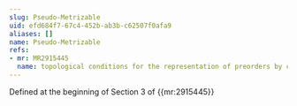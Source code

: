 ```yaml
---
slug: Pseudo-Metrizable
uid: efd684f7-67c4-452b-ab3b-c62507f0afa9
aliases: []
name: Pseudo-Metrizable
refs:
- mr: MR2915445
  name: topological conditions for the representation of preorders by continuous utilities
---
```

Defined at the beginning of Section 3 of {{mr:2915445}}
